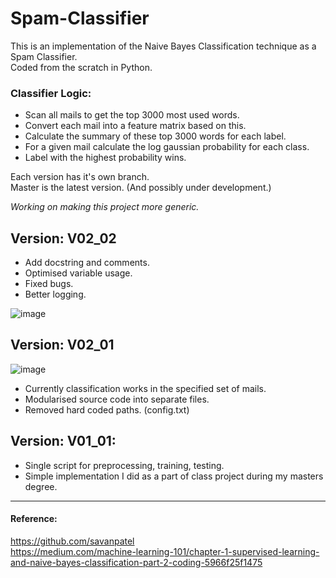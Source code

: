 # Spam-Classifier

This is an implementation of the Naive Bayes Classification technique as a Spam Classifier.    
Coded from the scratch in Python.

### Classifier Logic:
- Scan all mails to get the top 3000 most used words.
- Convert each mail into a feature matrix based on this.
- Calculate the summary of these top 3000 words for each label.
- For a given mail calculate the log gaussian probability for each class.
- Label with the highest probability wins.

Each version has it's own branch.   
Master is the latest version. (And possibly under development.)    

_Working on making this project more generic._

## Version: V02_02    
- Add docstring and comments.
- Optimised variable usage.
- Fixed bugs.
- Better logging.

![image](https://user-images.githubusercontent.com/17706548/195998689-ddf8480f-d47f-4615-99c3-aa35f03fe411.png)


## Version: V02_01    

![image](https://user-images.githubusercontent.com/17706548/194677163-c0e0f80c-7a59-4b44-b6d5-da15e90ec888.png)


- Currently classification works in the specified set of mails.
- Modularised source code into separate files.
- Removed hard coded paths. (config.txt)

## Version: V01_01:
- Single script for preprocessing, training, testing. 
- Simple implementation I did as a part of class project during my masters degree.

___


#### Reference:
https://github.com/savanpatel    
https://medium.com/machine-learning-101/chapter-1-supervised-learning-and-naive-bayes-classification-part-2-coding-5966f25f1475

